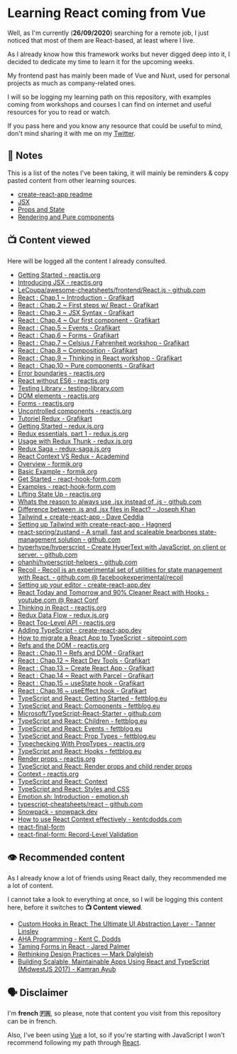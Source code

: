 # Learning React coming from Vue

Well, as I'm currently (**26/09/2020**) searching for a remote job, I just noticed that most of them are React-based, at least where I live.

As I already know how this framework works but never digged deep into it, I decided to dedicate my time to learn it for the upcoming weeks.

My frontend past has mainly been made of Vue and Nuxt, used for personal projects as much as company-related ones.

I will so be logging my learning path on this repository, with examples coming from workshops and courses I can find on internet and useful resources for you to read or watch.

If you pass here and you know any resource that could be useful to mind, don't mind sharing it with me on my [Twitter](https://twitter.com/yaeeelglx).

## 📝 Notes

This is a list of the notes I've been taking, it will mainly be reminders & copy pasted content from other learning sources.

- [create-react-app readme](./notes/create-react-app-readme.md)
- [JSX](./notes/jsx.md)
- [Props and State](./notes/props-and-state.md)
- [Rendering and Pure components](./notes/rendering-and-pure-components.md)

## 📺 Content viewed

Here will be logged all the content I already consulted.

- [Getting Started - reactjs.org](https://reactjs.org/docs/getting-started.html)
- [Introducing JSX - reactjs.org](https://reactjs.org/docs/introducing-jsx.html)
- [LeCoupa/awesome-cheatsheets/frontend/React.js - github.com](https://github.com/LeCoupa/awesome-cheatsheets/blob/master/frontend/react.js)
- [React : Chap.1 ~ Introduction - Grafikart](https://www.youtube.com/watch?v=SMgQlTSoXf0)
- [React : Chap.2 ~ First steps w/ React - Grafikart](https://www.youtube.com/watch?v=V8G0ILBE-Ok)
- [React : Chap.3 ~ JSX Syntax - Grafikart](https://www.youtube.com/watch?v=SFFZ0hpIk5Q)
- [React : Chap.4 ~ Our first component - Grafikart](https://www.youtube.com/watch?v=dSarn49JYQo)
- [React : Chap.5 ~ Events - Grafikart](https://www.youtube.com/watch?v=AkEtv7J4kA8)
- [React : Chap.6 ~ Forms - Grafikart](https://www.youtube.com/watch?v=oYuybfkwGx4)
- [React : Chap.7 ~ Celsius / Fahrenheit workshop - Grafikart](https://www.youtube.com/watch?v=m-W1zFR-PVI)
- [React : Chap.8 ~ Composition - Grafikart](https://www.youtube.com/watch?v=O4DEVXdgokY)
- [React : Chap.9 ~ Thinking in React workshop - Grafikart](https://www.youtube.com/watch?v=bapLrqtXEkA)
- [React : Chap.10 ~ Pure components - Grafikart](https://www.youtube.com/watch?v=cJ5IUmGGxdY)
- [Error boundaries - reactjs.org](https://reactjs.org/docs/error-boundaries.html)
- [React without ES6 - reactjs.org](https://reactjs.org/docs/react-without-es6.html)
- [Testing Library - testing-library.com](https://testing-library.com/docs/react-testing-library)
- [DOM elements - reactjs.org](https://reactjs.org/docs/dom-elements.html)
- [Forms - reactjs.org](https://reactjs.org/docs/forms.html)
- [Uncontrolled components - reactjs.org](https://reactjs.org/docs/uncontrolled-components.html)
- [Tutoriel Redux - Grafikart](https://www.youtube.com/watch?v=QLiox52HG4U)
- [Getting Started - redux.js.org](https://redux.js.org/introduction/getting-started)
- [Redux essentials, part 1 - redux.js.org](https://redux.js.org/tutorials/essentials/part-1-overview-concepts)
- [Usage with Redux Thunk - redux.js.org](https://redux.js.org/recipes/usage-with-typescript#usage-with-redux-thunk)
- [Redux Saga - redux-saga.js.org](https://redux-saga.js.org/)
- [React Context VS Redux - Academind](https://www.youtube.com/watch?v=OvM4hIxrqAw)
- [Overview - formik.org](https://formik.org/docs/overview)
- [Basic Example - formik.org](https://formik.org/docs/examples/basic)
- [Get Started - react-hook-form.com](https://react-hook-form.com/get-started)
- [Examples - react-hook-form.com](https://github.com/react-hook-form/react-hook-form/tree/master/examples)
- [Lifting State Up - reactjs.org](https://reactjs.org/docs/lifting-state-up.html)
- [Whats the reason to always use .jsx instead of .js - github.com](https://github.com/airbnb/javascript/issues/1235)
- [Difference between .js and .jsx files in React? - Joseph Khan](https://josephkhan.me/difference-between-js-and-jsx-files-react)
- [Tailwind + create-react-app - Dave Ceddia](https://daveceddia.com/tailwind-create-react-app)
- [Setting up Tailwind with create-react-app - Hagnerd](https://dev.to/hagnerd/setting-up-tailwind-with-create-react-app-4jd)
- [react-spring/zustand - A small, fast and scaleable bearbones state-management solution - github.com](https://github.com/react-spring/zustand)
- [hyperhype/hyperscript - Create HyperText with JavaScript, on client or server. - github.com](https://github.com/hyperhype/hyperscript)
- [ohanhi/hyperscript-helpers - github.com](https://github.com/ohanhi/hyperscript-helpers)
- [Recoil - Recoil is an experimental set of utilities for state management with React. - github.com @ facebookexperimental/recoil](https://github.com/facebookexperimental/Recoil)
- [Setting up your editor - create-react-app.dev](https://create-react-app.dev/docs/setting-up-your-editor/)
- [React Today and Tomorrow and 90% Cleaner React with Hooks - youtube.com @ React Conf](https://www.youtube.com/watch?v=dpw9EHDh2bM)
- [Thinking in React - reactjs.org](https://reactjs.org/docs/thinking-in-react.html)
- [Redux Data Flow - redux.js.org](https://redux.js.org/basics/data-flow)
- [React Top-Level API - reactjs.org](https://reactjs.org/docs/react-api.html)
- [Adding TypeScript - create-react-app.dev](https://create-react-app.dev/docs/adding-typescript/)
- [How to migrate a React App to TypeScript - sitepoint.com](https://www.sitepoint.com/how-to-migrate-a-react-app-to-typescript/)
- [Refs and the DOM - reactjs.org](https://reactjs.org/docs/refs-and-the-dom.html)
- [React : Chap.11 ~ Refs and DOM - Grafikart](https://www.youtube.com/watch?v=QhM0KW2txSc)
- [React : Chap.12 ~ React Dev Tools - Grafikart](https://www.youtube.com/watch?v=SuWfqA1VaXM)
- [React : Chap.13 ~ Create React App - Grafikart](https://www.youtube.com/watch?v=kx_hJExdqzw)
- [React : Chap.14 ~ React with Parcel - Grafikart](https://www.youtube.com/watch?v=stN8pf-23Wo)
- [React : Chap.15 ~ useState hook - Grafikart](https://www.youtube.com/watch?v=t6IAQn4d5mU)
- [React : Chap.16 ~ useEffect hook - Grafikart](https://www.youtube.com/watch?v=OC9swIBpD_U)
- [TypeScript and React: Getting Started - fettblog.eu](https://fettblog.eu/typescript-react/getting-started)
- [TypeScript and React: Components - fettblog.eu](https://fettblog.eu/typescript-react/components)
- [Microsoft/TypeScript-React-Starter - github.com](https://github.com/Microsoft/TypeScript-React-Starter#typescript-react-starter)
- [TypeScript and React: Children - fettblog.eu](https://fettblog.eu/typescript-react/children)
- [TypeScript and React: Events - fettblog.eu](https://fettblog.eu/typescript-react/events)
- [TypeScript and React: Prop Types - fettblog.eu](https://fettblog.eu/typescript-react/prop-types)
- [Typechecking With PropTypes - reactjs.org](https://reactjs.org/docs/typechecking-with-proptypes.html)
- [TypeScript and React: Hooks - fettblog.eu](https://fettblog.eu/typescript-react/hooks)
- [Render props - reactjs.org](https://reactjs.org/docs/render-props.html)
- [TypeScript and React: Render props and child render props](https://fettblog.eu/typescript-react/render-props)
- [Context - reactjs.org](https://reactjs.org/docs/context.html)
- [TypeScript and React: Context](https://fettblog.eu/typescript-react/context)
- [TypeScript and React: Styles and CSS](https://fettblog.eu/typescript-react/styles)
- [Emotion.sh: Introduction - emotion.sh](https://emotion.sh/docs/introduction)
- [typescript-cheatsheets/react - github.com](https://github.com/typescript-cheatsheets/react)
- [Snowpack - snowpack.dev](https://www.snowpack.dev)
- [How to use React Context effectively - kentcdodds.com](https://kentcdodds.com/blog/how-to-use-react-context-effectively)
- [react-final-form](https://final-form.org/react)
- [react-final-form: Record-Level Validation](https://final-form.org/docs/react-final-form/examples/record-level-validation)

## 👁 Recommended content

As I already know a lot of friends using React daily, they recommended me a lot of content.

I cannot take a look to everything at once, so I will be logging this content here, before it switches to **📺 Content viewed**.

- [Custom Hooks in React: The Ultimate UI Abstraction Layer - Tanner Linsley](https://www.youtube.com/watch?v=J-g9ZJha8FE)
- [AHA Programming - Kent C. Dodds](https://kentcdodds.com/blog/aha-programming)
- [Taming Forms in React - Jared Palmer](https://www.youtube.com/watch?v=oiNtnehlaTo)
- [Rethinking Design Practices — Mark Dalgleish](https://www.youtube.com/watch?v=xxbc3wAztl0)
- [Building Scalable, Maintainable Apps Using React and TypeScript (MidwestJS 2017) - Kamran Ayub](https://www.youtube.com/watch?v=owcuEwn-pSM)

## 🗣 Disclaimer

I'm **french 🇫🇷**, so please, note that content you visit from this repository can be in french.

Also, I've been using [Vue](https://vuejs.org/) a lot, so if you're starting with JavaScript I won't recommend following my path through [React](https://reactjs.org/).
